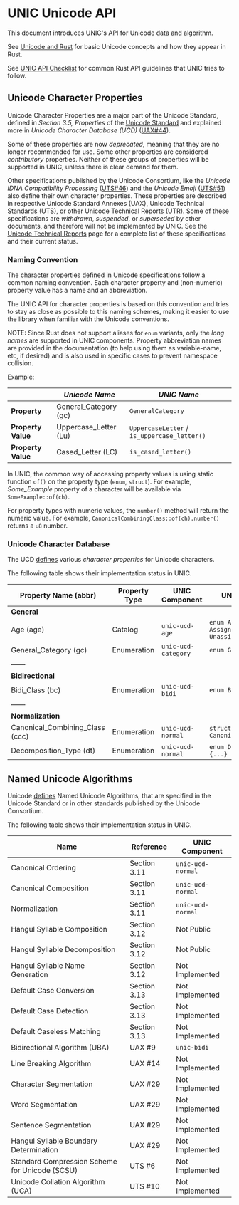 # UNIC Unicode API

This document introduces UNIC's API for Unicode data and algorithm.

See [Unicode and Rust](Unicode_and_Rust.md) for basic Unicode concepts and how they appear in
Rust.

See [UNIC API Checklist](API_Guideline.md) for common Rust API guidelines that UNIC tries to
follow.

## Unicode Character Properties

Unicode Character Properties are a major part of the Unicode Standard, defined in *Section 3.5,
Properties* of the [Unicode Standard](http://www.unicode.org/versions/latest/) and explained
more in *Unicode Character Database (UCD)* ([UAX\#44](http://www.unicode.org/reports/tr44/)).

Some of these properties are now *deprecated*, meaning that they are no longer recommended for
use. Some other properties are considered *contributory* properties. Neither of these groups of
properties will be supported in UNIC, unless there is clear demand for them.

Other specifications published by the Unicode Consortium, like the *Unicode IDNA Compatibility
Processing* ([UTS\#46](www.unicode.org/reports/tr46/)) and the *Unicode Emoji*
([UTS\#51](www.unicode.org/reports/tr51/)) also define their own character properties. These
properties are described in respective Unicode Standard Annexes (UAX), Unicode Technical
Standards (UTS), or other Unicode Technical Reports (UTR). Some of these specifications are
*withdrawn*, *suspended*, or *superseded* by other documents, and therefore will not be
implemented by UNIC. See the [Unicode Technical Reports](http://www.unicode.org/reports/) page
for a complete list of these specifications and their current status.


### Naming Convention

The character properties defined in Unicode specifications follow a common naming convention.
Each character property and (non-numeric) property value has a name and an abbreviation.

The UNIC API for character properties is based on this convention and tries to stay as close as
possible to this naming schemes, making it easier to use the library when familiar with the
Unicode conventions.

NOTE: Since Rust does not support aliases for `enum` variants, only the *long names* are
supported in UNIC components. Property abbreviation names are provided in the documentation (to
help using them as variable-name, etc, if desired) and is also used in specific cases to prevent
namespace collision.

Example:

|                    | *Unicode Name*        | *UNIC Name*                                 |
|--------------------|-----------------------|---------------------------------------------|
| **Property**       | General_Category (gc) | `GeneralCategory`                           |
| **Property Value** | Uppercase_Letter (Lu) | `UppercaseLetter` / `is_uppercase_letter()` |
| **Property Value** | Cased_Letter (LC)     | `is_cased_letter()`                         |

In UNIC, the common way of accessing property values is using static function
`of()` on the property type (`enum`, `struct`). For example, *Some_Example*
property of a character will be available via `SomeExample::of(ch)`.

For property types with numeric values, the `number()` method will return the
numeric value. For example, `CanonicalCombiningClass::of(ch).number()` returns a
`u8` number.


### Unicode Character Database

The UCD [defines](http://www.unicode.org/reports/tr44/#Property_Index_Table)
various *character properties* for Unicode characters.

The following table shows their implementation status in UNIC.

| **Property Name** (abbr)        | **Property Type** | **UNIC Component**  | **UNIC Implementation**                             |
|---------------------------------|-------------------|---------------------|-----------------------------------------------------|
| **General**                     |                   |                     |                                                     |
| Age (age)                       | Catalog           | `unic-ucd-age`      | `enum Age { Assigned(UnicodeVersion), Unassigned }` |
| General_Category (gc)           | Enumeration       | `unic-ucd-category` | `enum GeneralCategory {...}`                        |
| ——                              |                   |                     |                                                     |
| **Bidirectional**               |                   |                     |                                                     |
| Bidi_Class                (bc)  | Enumeration       | `unic-ucd-bidi`     | `enum BidiClass {...}`                              |
| ——                              |                   |                     |                                                     |
| **Normalization**               |                   |                     |                                                     |
| Canonical_Combining_Class (ccc) | Enumeration       | `unic-ucd-normal`   | `struct CanonicalCombiningClass(u8)`                |
| Decomposition_Type (dt)         | Enumeration       | `unic-ucd-normal`   | `enum DecompositionType {...}`                      |


## Named Unicode Algorithms

Unicode [defines](http://www.unicode.org/versions/Unicode10.0.0/ch03.pdf) Named
Unicode Algorithms, that are specified in the Unicode Standard or in other
standards published by the Unicode Consortium.

The following table shows their implementation status in UNIC.

| **Name**                                       | **Reference** | **UNIC Component** |
|------------------------------------------------|---------------|--------------------|
| Canonical Ordering                             | Section 3.11  | `unic-ucd-normal`  |
| Canonical Composition                          | Section 3.11  | `unic-ucd-normal`  |
| Normalization                                  | Section 3.11  | `unic-ucd-normal`  |
| Hangul Syllable Composition                    | Section 3.12  | Not Public         |
| Hangul Syllable Decomposition                  | Section 3.12  | Not Public         |
| Hangul Syllable Name Generation                | Section 3.12  | Not Implemented    |
| Default Case Conversion                        | Section 3.13  | Not Implemented    |
| Default Case Detection                         | Section 3.13  | Not Implemented    |
| Default Caseless Matching                      | Section 3.13  | Not Implemented    |
| Bidirectional Algorithm (UBA)                  | UAX \#9       | `unic-bidi`        |
| Line Breaking Algorithm                        | UAX \#14      | Not Implemented    |
| Character Segmentation                         | UAX \#29      | Not Implemented    |
| Word Segmentation                              | UAX \#29      | Not Implemented    |
| Sentence Segmentation                          | UAX \#29      | Not Implemented    |
| Hangul Syllable Boundary Determination         | UAX \#29      | Not Implemented    |
| Standard Compression Scheme for Unicode (SCSU) | UTS \#6       | Not Implemented    |
| Unicode Collation Algorithm (UCA)              | UTS \#10      | Not Implemented    |
